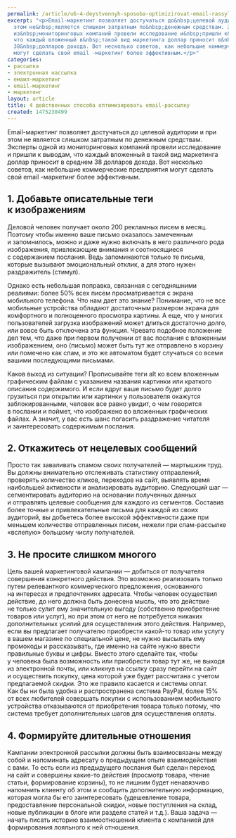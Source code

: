 ```yaml
---
permalink: /article/u6-4-deystvennyh-sposoba-optimizirovat-email-rassylku
excerpt: "<p>Еmail-маркетинг позволяет достучаться до&nbsp;целевой аудитории и&nbsp;при
  этом не&nbsp;является слишком затратным по&nbsp;денежным средствам. Эксперты одной
  из&nbsp;мониторинговых компаний провели исследование и&nbsp;пришли к&nbsp;выводам,
  что каждый вложенный в&nbsp;такой вид маркетинга доллар приносит в&nbsp;среднем
  38&nbsp;долларов дохода. Вот несколько советов, как небольшие коммерческие предприятия
  могут сделать свой еmail -маркетинг более эффективным.</p>"
categories:
- рассылка
- электронная нассылка
- емаил-маркетинг
- email-маркетинг
- маркетинг
layout: article
title: 4 действенных способа оптимизировать email-рассылку
created: 1475230499
---
```

<p>Еmail-маркетинг позволяет достучаться до&nbsp;целевой аудитории и&nbsp;при этом не&nbsp;является слишком затратным по&nbsp;денежным средствам. Эксперты одной из&nbsp;мониторинговых компаний провели исследование и&nbsp;пришли к&nbsp;выводам, что каждый вложенный в&nbsp;такой вид маркетинга доллар приносит в&nbsp;среднем 38&nbsp;долларов дохода. Вот несколько советов, как небольшие коммерческие предприятия могут сделать свой еmail -маркетинг более эффективным.</p>
<h2>1. Добавьте описательные теги к&nbsp;изображениям</h2>
<p>Деловой человек получает около 200 рекламных писем в&nbsp;месяц. Поэтому чтобы именно ваше письмо оказалось замеченным и&nbsp;запомнилось, можно и&nbsp;даже нужно включать в&nbsp;него различного рода изображения, привлекающие внимания и&nbsp;соотносящиеся с&nbsp;содержанием послания. Ведь запоминаются только те&nbsp;письма, которые вызывают эмоциональный отклик, а&nbsp;для этого нужен раздражитель (стимул). </p>
<p>Однако есть небольшая поправка, связанная с&nbsp;сегодняшними реалиями: более&nbsp;50% всех писем просматривается с&nbsp;экрана мобильного телефона. Что нам дает это знание? Понимание, что не&nbsp;все мобильные устройства обладают достаточным размером экрана для комфортного и&nbsp;полноценного просмотра картины. А&nbsp;еще, что у&nbsp;многих пользователей загрузка изображений может длиться достаточно долго, или вовсе быть отключена эта функция. Чревато подобное положение дел тем, что даже при первом получении от&nbsp;вас послания с&nbsp;вложенным изображением, оно (письмо) может быть тут&nbsp;же отправлено в&nbsp;корзину или помечено как спам, и&nbsp;это&nbsp;же автоматом будет случаться со&nbsp;всеми вашими последующими письмами. </p>
<p>Каков выход из&nbsp;ситуации? Прописывайте теги alt ко&nbsp;всем вложенным графическим файлам с&nbsp;указанием названия картинки или краткого описания содержимого. И&nbsp;если вдруг ваше письмо будет долго грузиться при открытии или картинки у&nbsp;пользователя окажутся заблокированными, человек все равно увидит, о&nbsp;чем говорится в&nbsp;послании и&nbsp;поймет, что изображено во&nbsp;вложенных графических файлах. А&nbsp;значит, у&nbsp;вас есть шанс погасить раздражение читателя и&nbsp;заинтересовать содержимым послания.</p>
<h2>2. Откажитесь от&nbsp;нецелевых сообщений</h2>
<p>Просто так заваливать спамом своих получателей&nbsp;— мартышкин труд. Вы&nbsp;должны внимательно отслеживать статистику отправлений, проверять количество кликов, переходов на&nbsp;сайт, выявлять время наибольшей активности и&nbsp;анализировать аудиторию. Следующий шаг&nbsp;— сегментировать аудиторию на&nbsp;основании полученных данных и&nbsp;отправлять целевые сообщения для каждого из&nbsp;сегментов. Составив более точные и&nbsp;привлекательные письма для каждой из&nbsp;своих аудиторий, вы&nbsp;добьетесь более высокой эффективности даже при меньшем количестве отправленных писем, нежели при спам-рассылке «вслепую» большому числу получателей.</p>
<h2>3. Не&nbsp;просите слишком многого</h2>
<p>Цель вашей маркетинговой кампании&nbsp;— добиться от&nbsp;получателя совершения конкретного действия. Это возможно реализовать только путем релевантного коммерческого предложения, основанного на&nbsp;интересах и&nbsp;предпочтениях адресата. Чтобы человек осуществил действие, до&nbsp;него должна быть донесена мысль, что это действие не&nbsp;только сулит ему значительную выгоду (собственно приобретение товаров или услуг), но&nbsp;при этом от&nbsp;него не&nbsp;потребуется никаких дополнительных усилий для осуществления этого действия. Например, если вы&nbsp;предлагает получателю приобрести какой-то товар или услугу в&nbsp;вашем магазине по&nbsp;специальной цене, не&nbsp;нужно высылать ему промокоды и&nbsp;рассказывать, где именно на&nbsp;сайте нужно ввести правильные буквы и&nbsp;цифры. Вместо этого сделайте так, чтобы у&nbsp;человека была возможность или приобрести товар тут&nbsp;же, не&nbsp;выходя из&nbsp;электронной почты, или кликнув на&nbsp;ссылку сразу перейти на&nbsp;сайт и&nbsp;осуществить покупку, цена которой уже будет рассчитана с&nbsp;учетом предлагаемой скидки. Это&nbsp;же правило касается и&nbsp;системы оплат. Как&nbsp;бы ни&nbsp;была удобна и&nbsp;распространена система PayPal, более&nbsp;15% от&nbsp;всех любителей совершать покупки с&nbsp;использованием мобильного устройства отказываются от&nbsp;приобретения товара только потому, что система требует дополнительных шагов для осуществления оплаты. </p>
<h2>4. Формируйте длительные отношения</h2>
<p>Кампании электронной рассылки должны быть взаимосвязаны между собой и&nbsp;напоминать адресату о&nbsp;предыдущем опыте взаимодействия с&nbsp;вами. То&nbsp;есть если из&nbsp;предыдущего послания был сделан переход на&nbsp;сайт и&nbsp;совершены какие-то действия (просмотр товара, чтение статьи, формирование корзины), то&nbsp;не&nbsp;лишним будет ненавязчиво напомнить клиенту об&nbsp;этом и&nbsp;сообщить дополнительную информацию, которая могла&nbsp;бы его заинтересовать (удешевление товара, предоставление персональной скидки, новые поступления на&nbsp;склад, новые публикации в&nbsp;блоге или разделе статей и&nbsp;т.д.). Ваша задача&nbsp;— начать писать историю взаимоотношений клиента с&nbsp;компанией для формирования лояльного к&nbsp;ней отношения.</p>
